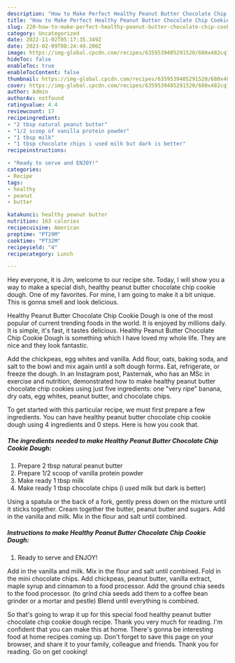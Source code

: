 ```yaml
---
description: "How to Make Perfect Healthy Peanut Butter Chocolate Chip Cookie Dough"
title: "How to Make Perfect Healthy Peanut Butter Chocolate Chip Cookie Dough"
slug: 220-how-to-make-perfect-healthy-peanut-butter-chocolate-chip-cookie-dough
category: Uncategorized
date: 2022-11-02T05:17:35.349Z
date: 2023-02-09T08:24:49.200Z
image: https://img-global.cpcdn.com/recipes/6359539405291520/680x482cq70/healthy-peanut-butter-chocolate-chip-cookie-dough-recipe-main-photo.jpg
hideToc: false
enableToc: true
enableTocContent: false
thumbnail: https://img-global.cpcdn.com/recipes/6359539405291520/680x482cq70/healthy-peanut-butter-chocolate-chip-cookie-dough-recipe-main-photo.jpg
cover: https://img-global.cpcdn.com/recipes/6359539405291520/680x482cq70/healthy-peanut-butter-chocolate-chip-cookie-dough-recipe-main-photo.jpg
author: Admin
authorAv: notfound
ratingvalue: 4.4
reviewcount: 17
recipeingredient:
- "2 tbsp natural peanut butter"
- "1/2 scoop of vanilla protein powder"
- "1 tbsp milk"
- "1 tbsp chocolate chips i used milk but dark is better"
recipeinstructions:

- "Ready to serve and ENJOY!"
categories:
- Recipe
tags:
- healthy
- peanut
- butter

katakunci: healthy peanut butter 
nutrition: 163 calories
recipecuisine: American
preptime: "PT29M"
cooktime: "PT32M"
recipeyield: "4"
recipecategory: Lunch

---
```



Hey everyone, it is Jim, welcome to our recipe site. Today, I will show you a way to make a special dish, healthy peanut butter chocolate chip cookie dough. One of my favorites. For mine, I am going to make it a bit unique. This is gonna smell and look delicious.

Healthy Peanut Butter Chocolate Chip Cookie Dough is one of the most popular of current trending foods in the world. It is enjoyed by millions daily. It is simple, it's fast, it tastes delicious. Healthy Peanut Butter Chocolate Chip Cookie Dough is something which I have loved my whole life. They are nice and they look fantastic.

Add the chickpeas, egg whites and vanilla. Add flour, oats, baking soda, and salt to the bowl and mix again until a soft dough forms. Eat, refrigerate, or freeze the dough. In an Instagram post, Pasternak, who has an MSc in exercise and nutrition, demonstrated how to make healthy peanut butter chocolate chip cookies using just five ingredients: one &#34;very ripe&#34; banana, dry oats, egg whites, peanut butter, and chocolate chips.


To get started with this particular recipe, we must first prepare a few ingredients. You can have healthy peanut butter chocolate chip cookie dough using 4 ingredients and 0 steps. Here is how you cook that.

<!--inarticleads1-->

##### The ingredients needed to make Healthy Peanut Butter Chocolate Chip Cookie Dough:

1. Prepare 2 tbsp natural peanut butter
1. Prepare 1/2 scoop of vanilla protein powder
1. Make ready 1 tbsp milk
1. Make ready 1 tbsp chocolate chips (i used milk but dark is better)


Using a spatula or the back of a fork, gently press down on the mixture until it sticks together. Cream together the butter, peanut butter and sugars. Add in the vanilla and milk. Mix in the flour and salt until combined. 

<!--inarticleads2-->

##### Instructions to make Healthy Peanut Butter Chocolate Chip Cookie Dough:


1. Ready to serve and ENJOY!

Add in the vanilla and milk. Mix in the flour and salt until combined. Fold in the mini chocolate chips. Add chickpeas, peanut butter, vanilla extract, maple syrup and cinnamon to a food processor. Add the ground chia seeds to the food processor. (to grind chia seeds add them to a coffee bean grinder or a mortar and pestle) Blend until everything is combined. 

So that's going to wrap it up for this special food healthy peanut butter chocolate chip cookie dough recipe. Thank you very much for reading. I'm confident that you can make this at home. There's gonna be interesting food at home recipes coming up. Don't forget to save this page on your browser, and share it to your family, colleague and friends. Thank you for reading. Go on get cooking!
